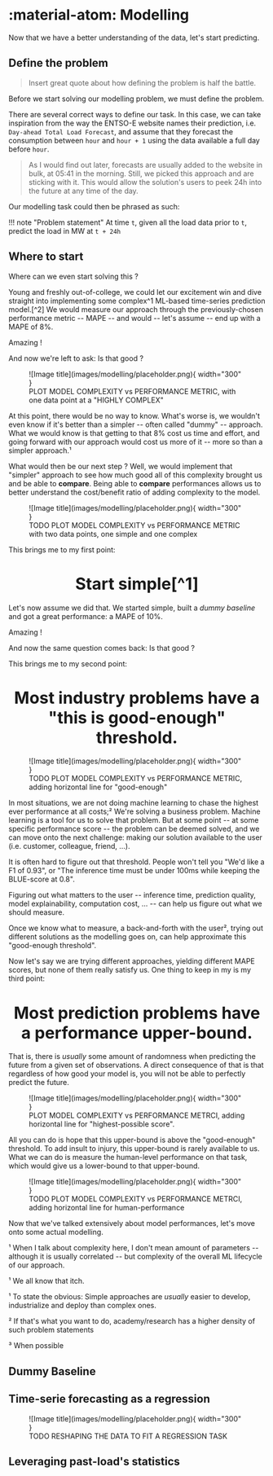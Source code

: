 # :material-atom: Modelling

Now that we have a better understanding of the data, let's start predicting.

## Define the problem

> Insert great quote about how defining the problem is half the battle.

Before we start solving our modelling problem, we must define the problem.

There are several correct ways to define our task. 
In this case, we can take inspiration from the way the ENTSO-E website names their prediction, i.e. `Day-ahead Total Load Forecast`, and assume that they forecast the consumption between `hour` and `hour + 1` using the data available a full day before `hour`.

> As I would find out later, forecasts are usually added to the website in bulk, at 05:41 in the morning. Still, we picked this approach and are sticking with it. This would allow the solution's users to peek 24h into the future at any time of the day.

Our modelling task could then be phrased as such: 

!!! note "Problem statement"
    At time `t`, given all the load data prior to `t`, predict the load in MW at `t + 24h`


## Where to start

Where can we even start solving this ?

Young and freshly out-of-college, we could let our excitement win and dive straight into implementing some complex^1 ML-based time-series prediction model.[^2] We would measure our approach through the previously-chosen performance metric -- MAPE -- and would -- let's assume -- end up with a MAPE of 8%.

Amazing !

And now we're left to ask: Is that good ?

<figure markdown="span">
  ![Image title](images/modelling/placeholder.png){ width="300" }
  <figcaption>PLOT MODEL COMPLEXITY vs PERFORMANCE METRIC, with one data point at a "HIGHLY COMPLEX"</figcaption>
</figure>

At this point, there would be no way to know. 
What's worse is, we wouldn't even know if it's better than a simpler -- often called "dummy" -- approach. 
What we would know is that getting to that 8% cost us time and effort, and going forward with our approach would cost us more of it -- more so than a simpler approach.¹

What would then be our next step ? Well, we would implement that "simpler" approach to see how much good all of this complexity brought us and be able to **compare**.
Being able to **compare** performances allows us to better understand the cost/benefit ratio of adding complexity to the model. 

<figure markdown="span">
  ![Image title](images/modelling/placeholder.png){ width="300" }
  <figcaption>TODO PLOT MODEL COMPLEXITY vs PERFORMANCE METRIC with two data points, one simple and one complex</figcaption>
</figure>

This brings me to my first point:

<center><h1><font size="6"><b>Start simple[^1]</b></font></h1></center>							

Let's now assume we did that. We started simple, built a _dummy baseline_ and got a great performance: a MAPE of 10%.

Amazing !

And now the same question comes back: Is that good ?

This brings me to my second point:

<center><h1><font size="6"><b>Most industry problems have a "this is good-enough" threshold.</b></font></h1></center>							
	 
<figure markdown="span">
  ![Image title](images/modelling/placeholder.png){ width="300" }
  <figcaption>TODO PLOT MODEL COMPLEXITY vs PERFORMANCE METRIC, adding horizontal line for "good-enough"</figcaption>
</figure>

In most situations, we are not doing machine learning to chase the highest ever performance at all costs;² We're solving a business problem. 
Machine learning is a tool for us to solve that problem. But at some point -- at some specific performance score -- the problem can be deemed solved, and we can move onto the next challenge: making our solution available to the user (i.e. customer, colleague, friend, ...).

It is often hard to figure out that threshold. People won't tell you "We'd like a F1 of 0.93", or "The inference time must be under 100ms while keeping the BLUE-score at 0.8". 

Figuring out what matters to the user -- inference time, prediction quality, model explainability, computation cost, ... -- can help us figure out what we should measure.

Once we know what to measure, a back-and-forth with the user², trying out different solutions as the modelling goes on, can help approximate this "good-enough threshold".

Now let's say we are trying different approaches, yielding different MAPE scores, but none of them really satisfy us. One thing to keep in my is my third point:

<center><h1><font size="6"><b>Most prediction problems have a performance upper-bound.</b></font></h1></center>							 

That is, there is _usually_ some amount of randomness when predicting the future from a given set of observations. A direct consequence of that is that regardless of how good your model is, you will not be able to perfectly predict the future.

<figure markdown="span">
  ![Image title](images/modelling/placeholder.png){ width="300" }
  <figcaption>PLOT MODEL COMPLEXITY vs PERFORMANCE METRCI, adding horizontal line for "highest-possible score".</figcaption>
</figure>

All you can do is hope that this upper-bound is above the "good-enough" threshold.
To add insult to injury, this upper-bound is rarely available to us. 
What we can do is measure the human-level performance on that task, which would give us a lower-bound to that upper-bound.

<figure markdown="span">
  ![Image title](images/modelling/placeholder.png){ width="300" }
  <figcaption>TODO PLOT MODEL COMPLEXITY vs PERFORMANCE METRCI, adding horizontal line for human-performance</figcaption>
</figure>


Now that we've talked extensively about model performances, let's move onto some actual modelling.

¹ When I talk about complexity here, I don't mean amount of parameters -- although it is usually correlated -- but complexity of the overall ML lifecycle of our approach.

¹ We all know that itch.

¹ To state the obvious: Simple approaches are _usually_ easier to develop, industrialize and deploy than complex ones.

[^1]: I am _by far_ not the first person to make that point -- with KISS being one example of it -- but it's so easy to forget that I think it's important to emboss.

² If that's what you want to do, academy/research has a higher density of such problem statements

³ When possible

## Dummy Baseline 

## Time-serie forecasting as a regression

<figure markdown="span">
  ![Image title](images/modelling/placeholder.png){ width="300" }
  <figcaption>TODO RESHAPING THE DATA TO FIT A REGRESSION TASK</figcaption>
</figure>

## Leveraging past-load's statistics